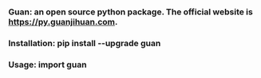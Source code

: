 ### Guan: an open source python package. The official website is https://py.guanjihuan.com.

### Installation: pip install --upgrade guan

### Usage: import guan

